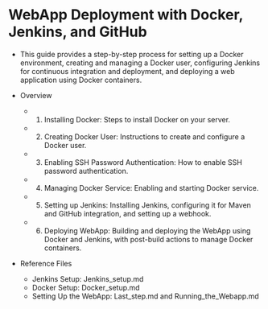 # WebApp Deployment with Docker, Jenkins, and GitHub

- This guide provides a step-by-step process for setting up a Docker environment, creating and managing a Docker user, configuring Jenkins for continuous integration and deployment, and deploying a web application using Docker containers.

- Overview
  - 1. Installing Docker: Steps to install Docker on your server.
  - 2. Creating Docker User: Instructions to create and configure a Docker user.
  - 3. Enabling SSH Password Authentication: How to enable SSH password authentication.
  - 4. Managing Docker Service: Enabling and starting Docker service.
  - 5. Setting up Jenkins: Installing Jenkins, configuring it for Maven and GitHub integration, and setting up a webhook.
  - 6. Deploying WebApp: Building and deploying the WebApp using Docker and Jenkins, with post-build actions to manage Docker containers.


- Reference Files
  -  Jenkins Setup: Jenkins_setup.md
  -  Docker Setup: Docker_setup.md
  -  Setting Up the WebApp: Last_step.md and Running_the_Webapp.md
